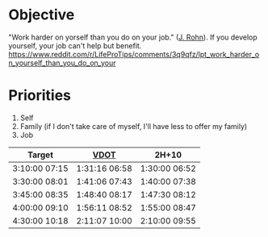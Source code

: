 # Objective

"Work harder on yorself than you do on your job." ([J. Rohn](https://www.youtube.com/watch?v=JfA-qNWLBHo)). If you develop yourself, your job can't help but benefit.
https://www.reddit.com/r/LifeProTips/comments/3q9qfz/lpt_work_harder_on_yourself_than_you_do_on_your

# Priorities
1. Self
2. Family (if I don't take care of myself, I'll have less to offer my family)
3. Job

| Target | [VDOT](https://runsmartproject.com/calculator/) | 2H+10 |
|--------|------|-------|
| 3:10:00 07:15 | 1:31:16 06:58 | 1:30:00 06:52 |
| 3:30:00 08:01 | 1:41:06 07:43 | 1:40:00 07:38 |
| 3:45:00 08:35 | 1:48:40 08:17 | 1:47:30 08:12 |
| 4:00:00 09:10 | 1:56:11 08:52 | 1:55:00 08:47 |
| 4:30:00 10:18 | 2:11:07 10:00 | 2:10:00 09:55 |

